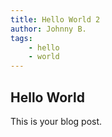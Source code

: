 ```yaml
---
title: Hello World 2
author: Johnny B.
tags:
    - hello
    - world
---
```


## Hello World
This is your blog post.

